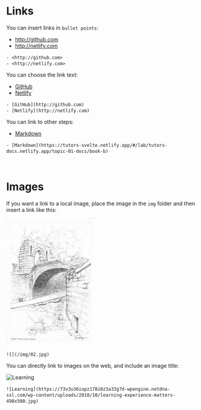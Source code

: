 # Links

You can insert links in `bullet points`:

- <http://github.com>
- <http://netlify.com>

~~~
- <http://github.com>
- <http://netlify.com>
~~~

You can choose the link text:

- [GitHub](http://github.com)
- [Netlify](http://netlify.com)

~~~
- [GitHub](http://github.com)
- [Netlify](http://netlify.com)
~~~

You can link to other steps:

- [Markdown](https://tutors-svelte.netlify.app/#/lab/tutors-docs.netlify.app/topic-01-docs/book-b)

~~~
- [Markdown](https://tutors-svelte.netlify.app/#/lab/tutors-docs.netlify.app/topic-01-docs/book-b)
~~~

<br />

# Images

If you want a link to a local image, place the image in the `img` folder and then insert a link like this:

![](img/02.jpg)

~~~
![](/img/02.jpg)
~~~

You can directly link to images on the web, and include an image title:

![Learning](https://73v3u36iopz178i0z3a33g7d-wpengine.netdna-ssl.com/wp-content/uploads/2018/10/learning-experience-matters-498x500.jpg)


~~~
![Learning](https://73v3u36iopz178i0z3a33g7d-wpengine.netdna-ssl.com/wp-content/uploads/2018/10/learning-experience-matters-498x500.jpg)
~~~
<br />